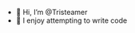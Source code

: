 - 👋 Hi, I’m @Tristeamer
- 👀 I enjoy attempting to write code

<!---
Tristeamer/Tristeamer is a ✨ special ✨ repository because its `README.md` (this file) appears on your GitHub profile.
You can click the Preview link to take a look at your changes.
--->
